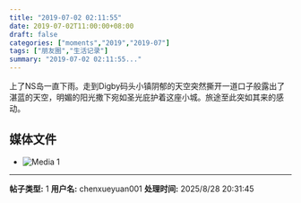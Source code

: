 ```yaml
---
title: "2019-07-02 02:11:55"
date: 2019-07-02T11:00:00+08:00
draft: false
categories: ["moments","2019","2019-07"]
tags: ["朋友圈","生活记录"]
summary: "2019-07-02 02:11:55..."
---
```


上了NS岛一直下雨。走到Digby码头小镇阴郁的天空突然撕开一道口子般露出了湛蓝的天空，明媚的阳光撒下宛如圣光庇护着这座小城。旅途至此突如其来的感动。

## 媒体文件

- ![Media 1](/Moments/photos/2019-07-02/201907020211550.jpg)

---

**帖子类型:** 1
**用户名:** chenxueyuan001
**处理时间:** 2025/8/28 20:31:45